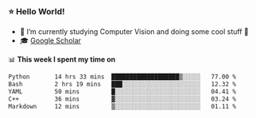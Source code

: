 ### ⭐️ Hello World!

<!--
**hologerry/hologerry** is a ✨ _special_ ✨ repository because its `README.md` (this file) appears on your GitHub profile.

Here are some ideas to get you started:

- 🔭 I’m currently working and studying on Computer Vision
- 🌱 I’m currently learning at Peking University
- 💬 Ask me about 
- 📫 How to reach me: E-mail
- 😄 Pronouns: he/his
- ⚡ Fun fact: Music is the Power
-->


- 🔭 I’m currently studying Computer Vision and doing some cool stuff 🤖
- 🎓 [Google Scholar](https://scholar.google.com/citations?user=3ykqW9wAAAAJ&hl=en)


📊 **This week I spent my time on**

<!--START_SECTION:waka-->

```txt
Python       14 hrs 33 mins  ███████████████████▒░░░░░   77.00 %
Bash         2 hrs 19 mins   ███░░░░░░░░░░░░░░░░░░░░░░   12.32 %
YAML         50 mins         █░░░░░░░░░░░░░░░░░░░░░░░░   04.41 %
C++          36 mins         ▓░░░░░░░░░░░░░░░░░░░░░░░░   03.24 %
Markdown     12 mins         ▒░░░░░░░░░░░░░░░░░░░░░░░░   01.11 %
```

<!--END_SECTION:waka-->
